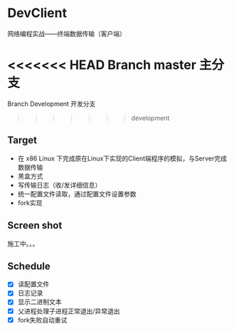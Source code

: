 # DevClient

网络编程实战——终端数据传输（客户端）

<<<<<<< HEAD
Branch master 主分支
=======
Branch Development 开发分支
>>>>>>> development

## Target

* 在 x86 Linux 下完成原在Linux下实现的Client端程序的模拟，与Server完成数据传输
* 黑盒方式
* 写传输日志（收/发详细信息）
* 统一配置文件读取，通过配置文件设置参数
* fork实现

## Screen shot

施工中。。。

## Schedule

- [x] 读配置文件
- [x] 日志记录
- [x] 显示二进制文本
- [x] 父进程处理子进程正常退出/异常退出
- [x] fork失败自动重试
